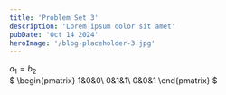 ```yaml
---
title: 'Problem Set 3'
description: 'Lorem ipsum dolor sit amet'
pubDate: 'Oct 14 2024'
heroImage: '/blog-placeholder-3.jpg'
---
```


$a_1=b_2$  
$
\begin{pmatrix}
1&0&0\\
0&1&1\\
0&0&1
\end{pmatrix}
$